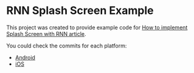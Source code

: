 # RNN Splash Screen Example

This project was created to provide example code for [How to implement Splash Screen with RNN article](https://medium.com/@pqkluan/how-to-implement-splash-screen-in-react-native-navigation-ee2184a1a96).

You could check the commits for each platform:
* [Android](https://github.com/pqkluan/RNN-SplashScreen-Example/commit/f28fb90630bca278c96ca84a1b9cc0a02515f729)
* [iOS](https://github.com/pqkluan/RNN-SplashScreen-Example/commit/3a474870b52588d507148c3c6446f555307014f0)
